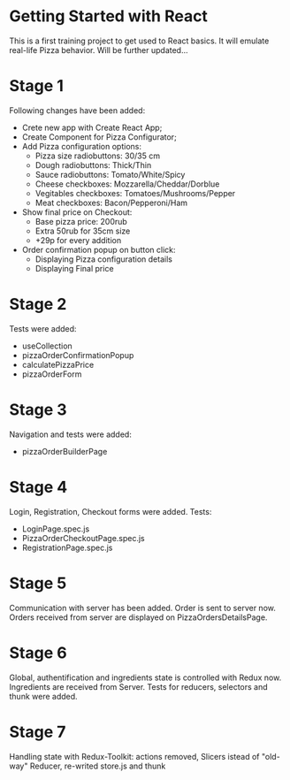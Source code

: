 # Getting Started with React

This is a first training project to get used to React basics. It will emulate real-life Pizza behavior. Will be further updated...

# Stage 1

Following changes have been added:

- Crete new app with Create React App;
- Create Component for Pizza Configurator;
- Add Pizza configuration options:
  - Pizza size radiobuttons: 30/35 cm
  - Dough radiobuttons: Thick/Thin
  - Sauce radiobuttons: Tomato/White/Spicy
  - Cheese checkboxes: Mozzarella/Cheddar/Dorblue
  - Vegitables checkboxes: Tomatoes/Mushrooms/Pepper
  - Meat checkboxes: Bacon/Pepperoni/Ham
- Show final price on Checkout:
  - Base pizza price: 200rub
  - Extra 50rub for 35cm size
  - +29р for every addition
- Order confirmation popup on button click:
  - Displaying Pizza configuration details
  - Displaying Final price

# Stage 2

Tests were added:

- useCollection
- pizzaOrderConfirmationPopup
- calculatePizzaPrice
- pizzaOrderForm

# Stage 3

Navigation and tests were added:

- pizzaOrderBuilderPage

# Stage 4

Login, Registration, Checkout forms were added. Tests:

- LoginPage.spec.js
- PizzaOrderCheckoutPage.spec.js
- RegistrationPage.spec.js

# Stage 5

Communication with server has been added. Order is sent to server now.
Orders received from server are displayed on PizzaOrdersDetailsPage.

# Stage 6

Global, authentification and ingredients state is controlled with Redux now.
Ingredients are received from Server.
Tests for reducers, selectors and thunk were added.

# Stage 7

Handling state with Redux-Toolkit: actions removed, Slicers istead of "old-way" Reducer, re-writed store.js and thunk
